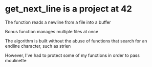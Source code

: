 # get_next_line is a project at 42

 The function reads a newline from a file into a buffer

 Bonus function manages multiple files at once

 The algorithm is built without the abuse of functions that search for an endline character, such as strlen

 However, I've had to protect some of my functions in order to pass moulinette
